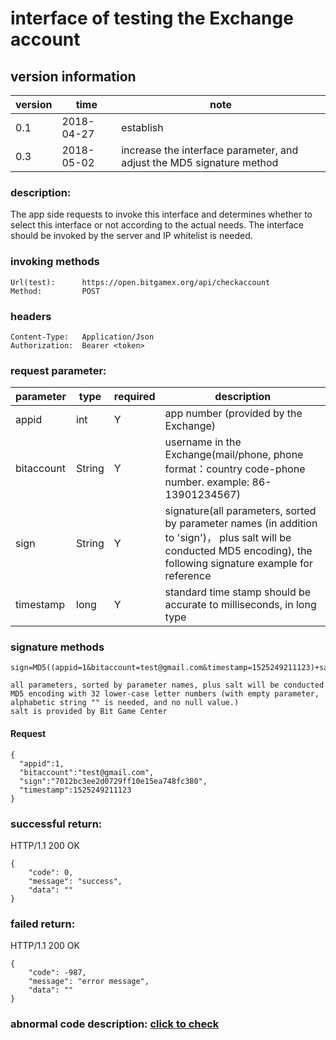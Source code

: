# interface of testing the Exchange account

## version information
version | time |   note
-- | -- |   --
0.1 | 2018-04-27|establish
0.3|2018-05-02|increase the interface parameter, and adjust the MD5 signature method

### description:
The app side requests to invoke this interface and determines whether to select this interface or not according to the actual needs. The interface should be invoked by the server and IP whitelist is needed.


### invoking methods

``` 
Url(test):      https://open.bitgamex.org/api/checkaccount
Method:         POST

```
### headers

``` 
Content-Type:   Application/Json
Authorization:  Bearer <token>    

```
### request parameter:


 parameter           |     type        |required| description         
------------ |     -------------|--|         -----------
 appid    |   int |Y|   app number (provided by the Exchange)
 bitaccount    | String    |Y| username in the Exchange(mail/phone, phone format：country code-phone number. example: 86-13901234567)
 sign     | String        |Y| signature(all parameters, sorted by parameter names (in addition to 'sign')， plus salt will be conducted MD5 encoding), the following signature example for reference
 timestamp|long|Y| standard time stamp should be accurate to milliseconds, in long type
 
 
 ### signature methods
 ```
 sign=MD5((appid=1&bitaccount=test@gmail.com&timestamp=1525249211123)+salt).toLowerCase()
 
 all parameters, sorted by parameter names, plus salt will be conducted MD5 encoding with 32 lower-case letter numbers (with empty parameter, alphabetic string "" is needed, and no null value.)
salt is provided by Bit Game Center
 ```
#### Request
  ```
 {
    "appid":1,
    "bitaccount":"test@gmail.com",
    "sign":"7012bc3ee2d0729ff10e15ea748fc380",
    "timestamp":1525249211123
 }
  ```

### successful return:
HTTP/1.1 200 OK
```
{
    "code": 0,
    "message": "success",
    "data": ""
}
```
### failed return:
HTTP/1.1 200 OK
``` 
{
    "code": -987,
    "message": "error message",
    "data": ""
}
```

### abnormal code description: [click to check](https://github.com/BitGameEN/OpenAPI/blob/master/BitGame%E6%B8%B8%E6%88%8F%E5%AF%B9%E6%8E%A5%E6%96%87%E6%A1%A3.md)
